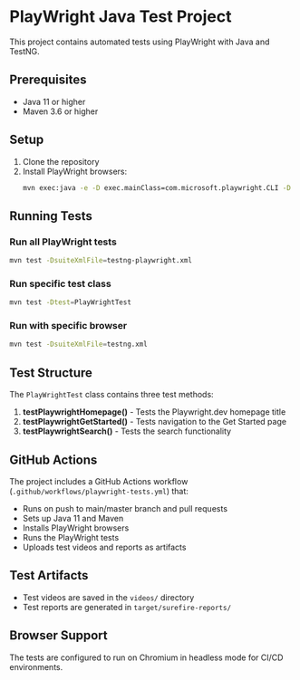 # PlayWright Java Test Project

This project contains automated tests using PlayWright with Java and TestNG.

## Prerequisites

- Java 11 or higher
- Maven 3.6 or higher

## Setup

1. Clone the repository
2. Install PlayWright browsers:
   ```bash
   mvn exec:java -e -D exec.mainClass=com.microsoft.playwright.CLI -D exec.args="install"
   ```

## Running Tests

### Run all PlayWright tests
```bash
mvn test -DsuiteXmlFile=testng-playwright.xml
```

### Run specific test class
```bash
mvn test -Dtest=PlayWrightTest
```

### Run with specific browser
```bash
mvn test -DsuiteXmlFile=testng.xml
```

## Test Structure

The `PlayWrightTest` class contains three test methods:

1. **testPlaywrightHomepage()** - Tests the Playwright.dev homepage title
2. **testPlaywrightGetStarted()** - Tests navigation to the Get Started page
3. **testPlaywrightSearch()** - Tests the search functionality

## GitHub Actions

The project includes a GitHub Actions workflow (`.github/workflows/playwright-tests.yml`) that:

- Runs on push to main/master branch and pull requests
- Sets up Java 11 and Maven
- Installs PlayWright browsers
- Runs the PlayWright tests
- Uploads test videos and reports as artifacts

## Test Artifacts

- Test videos are saved in the `videos/` directory
- Test reports are generated in `target/surefire-reports/`

## Browser Support

The tests are configured to run on Chromium in headless mode for CI/CD environments. 